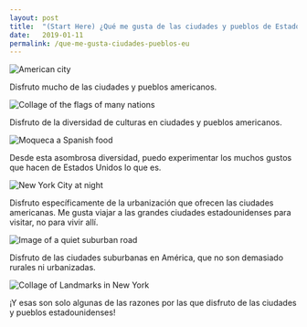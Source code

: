 ```yaml
---
layout: post
title:  "(Start Here) ¿Qué me gusta de las ciudades y pueblos de Estados Unidos?"
date:   2019-01-11
permalink: /que-me-gusta-ciudades-pueblos-eu
---
```


![American city](https://upload.wikimedia.org/wikipedia/commons/b/b7/Wilshire_Boulevard_towards_Beverly_Hills.jpg)
<!--I enjoy a lot about American cities and towns.-->
Disfruto mucho de las ciudades y pueblos americanos.

![Collage of the flags of many nations](https://c1.staticflickr.com/7/6008/5920002891_b7febd2274_b.jpg)
<!--I enjoy the diversity of cultures in American cities and towns.-->
Disfruto de la diversidad de culturas en ciudades y pueblos americanos.

![Moqueca a Spanish food](https://upload.wikimedia.org/wikipedia/commons/6/6b/Moqueca.jpg)
<!--From this amazing diversity, I am able to experience the many tastes that make America what it is.-->
Desde esta asombrosa diversidad, puedo experimentar los muchos gustos que hacen de Estados Unidos lo que es.

![New York City at night](https://upload.wikimedia.org/wikipedia/commons/2/28/New_York_City_at_night-0.jpg)
<!--I specifically enjoy the urbanization offered in American cities. I like to travel to big American cities to visit, not to live there.-->
Disfruto específicamente de la urbanización que ofrecen las ciudades americanas. Me gusta viajar a las grandes ciudades estadounidenses para visitar, no para vivir allí.

![Image of a quiet suburban road](https://upload.wikimedia.org/wikipedia/commons/0/0f/Northbound_Main_St%2C_Hampstead%2C_Maryland.jpg)
<!--I enjoy the suburban towns in America, that are not too rural and not too urbanized.-->
Disfruto de las ciudades suburbanas en América, que no son demasiado rurales ni urbanizadas.

![Collage of Landmarks in New York]({{site.baseurl}}/assets/images/new-york-1491106_1920.jpg)
<!--And those are only some reasons of why I enjoy American cities and towns!-->
¡Y esas son solo algunas de las razones por las que disfruto de las ciudades y pueblos estadounidenses!

